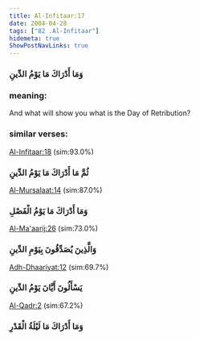 ```yaml
---
title: Al-Infitaar:17
date: 2004-04-28
tags: ["82 .Al-Infitaar"]
hidemeta: true 
ShowPostNavLinks: true 
---
```

### وَمَا أَدْرَاكَ مَا يَوْمُ الدِّينِ
### meaning: 
And what will show you what is the Day of Retribution?
### similar verses: 

[Al-Infitaar:18](/82/18) (sim:93.0%)

### ثُمَّ مَا أَدْرَاكَ مَا يَوْمُ الدِّينِ

[Al-Mursalaat:14](/77/14) (sim:87.0%)

### وَمَا أَدْرَاكَ مَا يَوْمُ الْفَصْلِ

[Al-Ma'aarij:26](/70/26) (sim:73.0%)

### وَالَّذِينَ يُصَدِّقُونَ بِيَوْمِ الدِّينِ

[Adh-Dhaariyat:12](/51/12) (sim:69.7%)

### يَسْأَلُونَ أَيَّانَ يَوْمُ الدِّينِ

[Al-Qadr:2](/97/2) (sim:67.2%)

### وَمَا أَدْرَاكَ مَا لَيْلَةُ الْقَدْرِ
